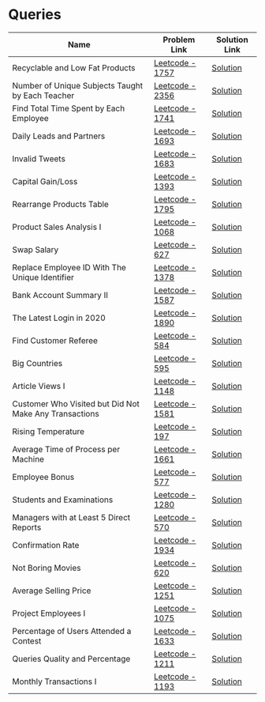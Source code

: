# Queries


| Name       | Problem Link                       | Solution Link                     |
|--------------------|------------------------------------|-----------------------------------|
| Recyclable and Low Fat Products          | [Leetcode - 1757](https://leetcode.com/problems/recyclable-and-low-fat-products/description/)                | [Solution](https://github.com/moinhameed27/Database/blob/main/Queries/Recyclable%20and%20Low%20Fat%20Products.sql)              |
| Number of Unique Subjects Taught by Each Teacher         | [Leetcode - 2356](https://leetcode.com/problems/number-of-unique-subjects-taught-by-each-teacher/description/)                | [Solution](https://github.com/moinhameed27/Database/blob/main/Queries/Number%20of%20Unique%20Subjects%20Taught%20by%20Each%20Teacher.sql)              |
| Find Total Time Spent by Each Employee         | [Leetcode - 1741](https://leetcode.com/problems/find-total-time-spent-by-each-employee/description/)                | [Solution](https://github.com/moinhameed27/Database/blob/main/Queries/Number%20of%20Unique%20Subjects%20Taught%20by%20Each%20Teacher.sql)              |
| Daily Leads and Partners         | [Leetcode - 1693](https://leetcode.com/problems/daily-leads-and-partners/description/)                | [Solution](https://github.com/moinhameed27/Database/blob/main/Queries/Daily%20Leads%20and%20Partners.sql)              |
| Invalid Tweets         | [Leetcode - 1683](https://leetcode.com/problems/invalid-tweets/description/)                | [Solution](https://github.com/moinhameed27/Database/blob/main/Queries/Invalid%20Tweets.sql)              |
| Capital Gain/Loss         | [Leetcode - 1393](https://leetcode.com/problems/capital-gainloss/description/)                | [Solution](https://github.com/moinhameed27/Database/blob/main/Queries/Capital%20Gain%20Loss.sql)              |
| Rearrange Products Table         | [Leetcode - 1795](https://leetcode.com/problems/rearrange-products-table/description/)                | [Solution](https://github.com/moinhameed27/Database/blob/main/Queries/Rearrange%20Products%20Table.sql)              |
| Product Sales Analysis I         | [Leetcode - 1068](https://leetcode.com/problems/product-sales-analysis-i/description/)                | [Solution](https://github.com/moinhameed27/Database/blob/main/Queries/Product%20Sales%20Analysis%20I.sql)              |
| Swap Salary         | [Leetcode - 627](https://leetcode.com/problems/swap-salary/description/)                | [Solution](https://github.com/moinhameed27/Database/blob/main/Queries/Swap%20Salary.sql)              |
| Replace Employee ID With The Unique Identifier         | [Leetcode - 1378](https://leetcode.com/problems/replace-employee-id-with-the-unique-identifier/description/)                | [Solution](https://github.com/moinhameed27/Database/blob/main/Queries/Replace%20Employee%20ID%20With%20The%20Unique%20Identifier.sql)              |
| Bank Account Summary II         | [Leetcode - 1587](https://leetcode.com/problems/bank-account-summary-ii/description/)                | [Solution](https://github.com/moinhameed27/Database/blob/main/Queries/Bank%20Account%20Summary%20II.sql)              |
| The Latest Login in 2020         | [Leetcode - 1890](https://leetcode.com/problems/the-latest-login-in-2020/)                | [Solution](https://github.com/moinhameed27/Database/blob/main/Queries/The%20Latest%20Login%20in%202020.sql)              |
| Find Customer Referee         | [Leetcode - 584](https://leetcode.com/problems/find-customer-referee/description/)                | [Solution](https://github.com/moinhameed27/Database/blob/main/Queries/Find%20Customer%20Referee.sql)              |
| Big Countries         | [Leetcode - 595](https://leetcode.com/problems/big-countries/description/)                | [Solution](https://github.com/moinhameed27/Database/blob/main/Queries/Big%20Countries.sql)              |
| Article Views I         | [Leetcode - 1148](https://leetcode.com/problems/article-views-i/description/)                | [Solution](https://github.com/moinhameed27/Database/blob/main/Queries/Article%20Views%20I.sql)              |
| Customer Who Visited but Did Not Make Any Transactions         | [Leetcode - 1581](https://leetcode.com/problems/customer-who-visited-but-did-not-make-any-transactions/description/)                | [Solution](https://github.com/moinhameed27/Database/blob/main/Queries/Customer%20Who%20Visited%20but%20Did%20Not%20Make%20Any%20Transactions.sql)              |
| Rising Temperature         | [Leetcode - 197](https://leetcode.com/problems/rising-temperature/description/)                | [Solution](https://github.com/moinhameed27/Database/blob/main/Queries/Rising%20Temperature.sql)              |
| Average Time of Process per Machine         | [Leetcode - 1661](https://leetcode.com/problems/average-time-of-process-per-machine/description/)                | [Solution](https://github.com/moinhameed27/Database/blob/main/Queries/Average%20Time%20of%20Process%20per%20Machine.sql)              |
| Employee Bonus         | [Leetcode - 577](https://leetcode.com/problems/employee-bonus/description/)                | [Solution](https://github.com/moinhameed27/Database/blob/main/Queries/Employee%20Bonus.sql)              |
| Students and Examinations         | [Leetcode - 1280](https://leetcode.com/problems/students-and-examinations/description/)                | [Solution](https://github.com/moinhameed27/Database/blob/main/Queries/Students%20and%20Examinations.sql)              |
| Managers with at Least 5 Direct Reports         | [Leetcode - 570](https://leetcode.com/problems/managers-with-at-least-5-direct-reports/description/)                | [Solution](https://github.com/moinhameed27/Database/blob/main/Queries/Managers%20with%20at%20Least%205%20Direct%20Reports.sql)              |
| Confirmation Rate         | [Leetcode - 1934](https://leetcode.com/problems/confirmation-rate/description/)                | [Solution](https://github.com/moinhameed27/Database/blob/main/Queries/Confirmation%20Rate.sql)              |
| Not Boring Movies         | [Leetcode - 620](https://leetcode.com/problems/not-boring-movies/description/)                | [Solution](https://github.com/moinhameed27/Database/blob/main/Queries/Not%20Boring%20Movies.sql)              |
| Average Selling Price         | [Leetcode - 1251](https://leetcode.com/problems/average-selling-price/description/)                | [Solution](https://github.com/moinhameed27/Database/blob/main/Queries/Average%20Selling%20Price.sql)              |  
| Project Employees I         | [Leetcode - 1075](https://leetcode.com/problems/project-employees-i/description/)                | [Solution](https://github.com/moinhameed27/Database/blob/main/Queries/Project%20Employees%20I.sql)              |
| Percentage of Users Attended a Contest         | [Leetcode - 1633](https://leetcode.com/problems/percentage-of-users-attended-a-contest/description/)                | [Solution](https://github.com/moinhameed27/Database/blob/main/Queries/Percentage%20of%20Users%20Attended%20a%20Contest.sql)              |
| Queries Quality and Percentage         | [Leetcode - 1211](https://leetcode.com/problems/queries-quality-and-percentage/description/)                | [Solution](https://github.com/moinhameed27/Database/blob/main/Queries/Queries%20Quality%20and%20Percentage.sql)              |
| Monthly Transactions I         | [Leetcode - 1193](https://leetcode.com/problems/monthly-transactions-i/description/)                | [Solution](https://github.com/moinhameed27/Database/blob/main/Queries/Monthly%20Transactions%20I.sql)              |